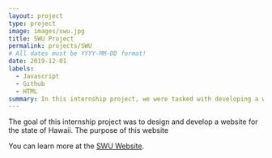 ```yaml
---
layout: project
type: project
image: images/swu.jpg
title: SWU Project
permalink: projects/SWU
# All dates must be YYYY-MM-DD format!
date: 2019-12-01
labels:
  - Javascript
  - Github
  - HTML
summary: In this internship project, we were tasked with developing a webpage for the state.
---
```


The goal of this internship project was to design and develop a website for the state of Hawaii. The purpose of this website 

You can learn more at the [SWU Website](https://dev.cimp2021.datahouse.com/Home).
